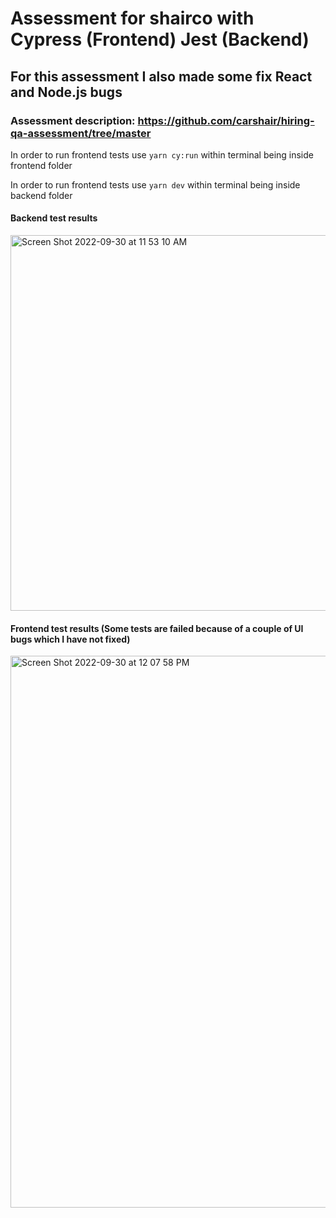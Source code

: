 # Assessment for shairco with Cypress (Frontend) Jest (Backend)

## For this assessment I also made some fix React and Node.js bugs
### Assessment description: https://github.com/carshair/hiring-qa-assessment/tree/master






In order to run frontend tests use `yarn cy:run` within terminal being inside frontend folder

In order to run frontend tests use `yarn dev` within terminal being inside backend folder

#### Backend test results 

<img width="601" alt="Screen Shot 2022-09-30 at 11 53 10 AM" src="https://user-images.githubusercontent.com/57813114/193318168-a2a4035a-6194-46a4-9ece-c3e6b0cc17e4.png">


#### Frontend test results (Some tests are failed because of a couple of UI bugs which I have not fixed)

<img width="883" alt="Screen Shot 2022-09-30 at 12 07 58 PM" src="https://user-images.githubusercontent.com/57813114/193317903-1856493b-78b8-4b39-afb7-eca05bc88c5f.png">
